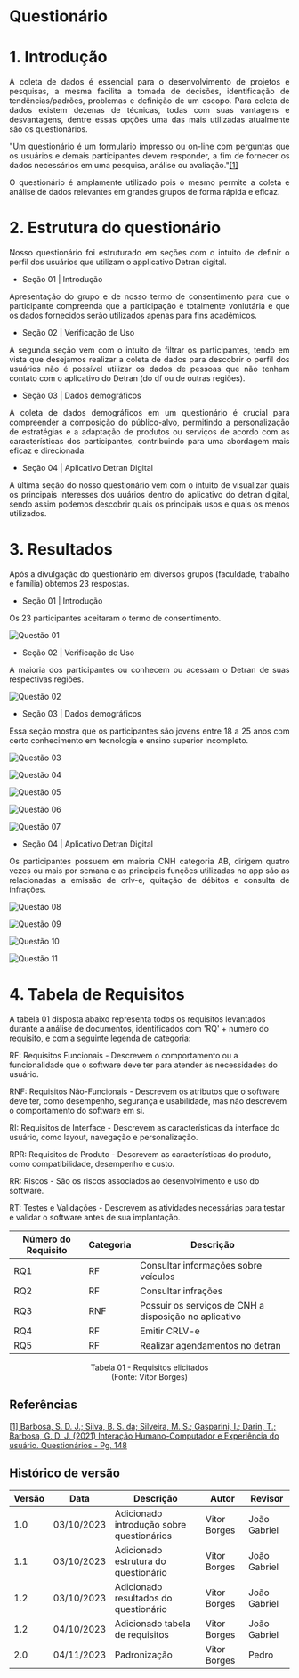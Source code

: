 # Questionário

# 1. Introdução
<p align="justify">
A coleta de dados é essencial para o desenvolvimento de projetos e pesquisas, a mesma facilita a tomada de decisões, identificação de tendências/padrões, problemas e definição de um escopo. Para coleta de dados existem dezenas de técnicas, todas com suas vantagens e desvantagens, dentre essas opções uma das mais utilizadas atualmente são os questionários.
</p>

<p align="justify">
"Um questionário é um formulário impresso ou on-line com perguntas que os usuários e demais participantes devem responder, a fim de fornecer os dados necessários em uma pesquisa, análise ou avaliação."<a id="TEC1" href="#QT1">[1]</a>
</p>

<p align="justify">
O questionário é amplamente utilizado pois o mesmo permite a coleta e análise de dados relevantes em grandes grupos de forma rápida e eficaz.
</p>

# 2. Estrutura do questionário

<p align="justify">
Nosso questionário foi estruturado em seções com o intuito de definir o perfil dos usuários que utilizam o applicativo Detran digital.
</p>

* Seção 01 | Introdução

<p align="justify">
Apresentação do grupo e de nosso termo de consentimento para que o participante compreenda que a participação é totalmente vonlutária e que os dados fornecidos serão utilizados apenas para fins acadêmicos.
</p>

* Seção 02 | Verificação de Uso

<p align="justify">
A segunda seção vem com o intuito de filtrar os participantes, tendo em vista que desejamos realizar a coleta de dados para descobrir o perfil dos usuários não é possível utilizar os dados de pessoas que não tenham contato com o aplicativo do Detran (do df ou de outras regiões).
</p>

* Seção 03 | Dados demográficos

<p align="justify">
A coleta de dados demográficos em um questionário é crucial para compreender a composição do público-alvo, permitindo a personalização de estratégias e a adaptação de produtos ou serviços de acordo com as características dos participantes, contribuindo para uma abordagem mais eficaz e direcionada.
</p>

* Seção 04 | Aplicativo Detran Digital

<p align="justify">
A última seção do nosso questionário vem com o intuito de visualizar quais os principais interesses dos uuários dentro do aplicativo do detran digital, sendo assim podemos descobrir quais os principais usos e quais os menos utilizados.
</p>

# 3. Resultados

<p align="justify">
Após a divulgação do questionário em diversos grupos (faculdade, trabalho e família) obtemos 23 respostas. 
</p>

* Seção 01 | Introdução

<p align="justify">
Os 23 participantes aceitaram o termo de consentimento.
</p>

![Questão 01](../../assets/q1.png)

* Seção 02 | Verificação de Uso

<p align="justify">
A maioria dos participantes ou conhecem ou acessam o Detran de suas respectivas regiões.
</p>

![Questão 02](../../assets/q2.png)

* Seção 03 | Dados demográficos

<p align="justify">
Essa seção mostra que os participantes são jovens entre 18 a 25 anos com certo conhecimento em tecnologia e ensino superior incompleto.
</p>

![Questão 03](../../assets/q3.png)

![Questão 04](../../assets/q4.png)

![Questão 05](../../assets/q5.png)

![Questão 06](../../assets/q6.png)

![Questão 07](../../assets/q7.png)

* Seção 04 | Aplicativo Detran Digital

<p align="justify">
Os participantes possuem em maioria CNH categoria AB, dirigem quatro vezes ou mais por semana e as principais funções utilizadas no app são as relacionadas a emissão de crlv-e, quitação de débitos e consulta de infrações.
</p>

![Questão 08](../../assets/q8.png)

![Questão 09](../../assets/q9.png)

![Questão 10](../../assets/q10.png)

![Questão 11](../../assets/q11.png)

# 4. Tabela de Requisitos

A tabela 01 disposta abaixo representa todos os requisitos levantados durante a análise de documentos, identificados com 'RQ' + numero do requisito, e com a seguinte legenda de categoria:

RF: Requisitos Funcionais - Descrevem o comportamento ou a funcionalidade que o software deve ter para atender às necessidades do usuário.

RNF: Requisitos Não-Funcionais - Descrevem os atributos que o software deve ter, como desempenho, segurança e usabilidade, mas não descrevem o comportamento do software em si.

RI: Requisitos de Interface - Descrevem as características da interface do usuário, como layout, navegação e personalização.

RPR: Requisitos de Produto - Descrevem as características do produto, como compatibilidade, desempenho e custo.

RR: Riscos - São os riscos associados ao desenvolvimento e uso do software.

RT: Testes e Validações - Descrevem as atividades necessárias para testar e validar o software antes de sua implantação.

| Número do Requisito | Categoria              | Descrição                                                   |
|---------------------|------------------------|-------------------------------------------------------------|
| RQ1 | RF | Consultar informações sobre veículos |
| RQ2 | RF | Consultar infrações |
| RQ3 | RNF | Possuir os serviços de CNH a disposição no aplicativo |
| RQ4 | RF | Emitir CRLV-e |
| RQ5 | RF | Realizar agendamentos no detran |

<p align="center">
Tabela 01 - Requisitos elicitados<br>
(Fonte: Vitor Borges)
</p>

## Referências
<a id="QT1" href="#anchor_1">[1] Barbosa, S. D. J.; Silva, B. S. da; Silveira, M. S.; Gasparini, I.; Darin, T.; Barbosa, G. D. J. (2021)
Interação Humano-Computador e Experiência do usuário. Questionários - Pg. 148</a> 

## Histórico de versão

| Versão | Data       | Descrição            | Autor              | Revisor             |
| ------ | ---------- | -------------------- | ------------------ | ------------------- |
| 1.0    | 03/10/2023 | Adicionado introdução sobre questionários | Vitor Borges | João Gabriel |
| 1.1    | 03/10/2023 | Adicionado estrutura do questionário | Vitor Borges | João Gabriel |
| 1.2    | 03/10/2023 | Adicionado resultados do questionário | Vitor Borges | João Gabriel |
| 1.2    | 04/10/2023 | Adicionado tabela de requisitos | Vitor Borges | João Gabriel |
| 2.0 | 04/11/2023 | Padronização | Vitor Borges | Pedro |